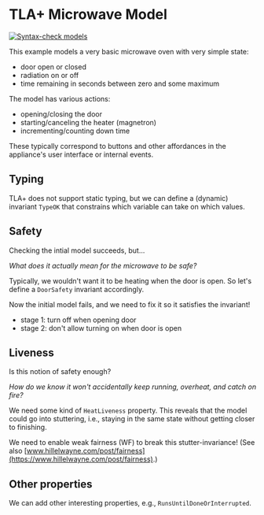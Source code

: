 # TLA+ Microwave Model

[![Syntax-check models](https://github.com/lucformalmethodscourse/microwave-tla/actions/workflows/main.yml/badge.svg)](https://github.com/lucformalmethodscourse/microwave-tla/actions/workflows/main.yml)

This example models a very basic microwave oven with very simple state:

- door open or closed
- radiation on or off
- time remaining in seconds between zero and some maximum

The model has various actions:

- opening/closing the door
- starting/canceling the heater (magnetron)
- incrementing/counting down time

These typically correspond to buttons and other affordances in the appliance's user interface or internal events.

## Typing

TLA+ does not support static typing, but we can define a (dynamic) invariant `TypeOK` that constrains which variable can take on which values.

## Safety

Checking the intial model succeeds, but...

*What does it actually mean for the microwave to be safe?*

Typically, we wouldn't want it to be heating when the door is open. 
So let's define a `DoorSafety` invariant accordingly.

Now the initial model fails, and we need to fix it so it satisfies the invariant!

- stage 1: turn off when opening door
- stage 2: don't allow turning on when door is open

## Liveness

Is this notion of safety enough? 

*How do we know it won't accidentally keep running, overheat, and catch on fire?*

We need some kind of `HeatLiveness` property.
This reveals that the model could go into stuttering, i.e., staying in the same state without getting closer to finishing.

We need to enable weak fairness (WF) to break this stutter-invariance! 
(See also [www.hillelwayne.com/post/fairness](https://www.hillelwayne.com/post/fairness).)

## Other properties

We can add other interesting properties, e.g., `RunsUntilDoneOrInterrupted`.

